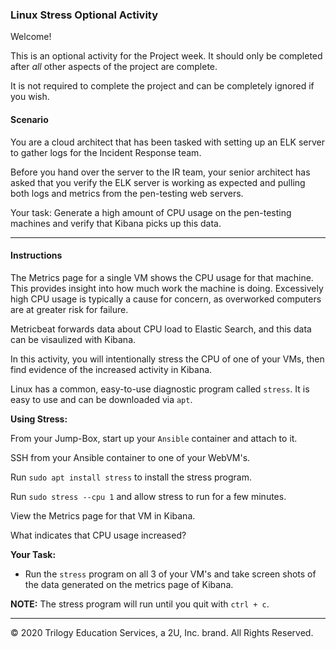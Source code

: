 ### Linux Stress Optional Activity

Welcome! 

This is an optional activity for the Project week. It should only be completed after _all_ other aspects of the project are complete.


It is not required to complete the project and can be completely ignored if you wish.
#### Scenario

You are a cloud architect that has been tasked with setting up an ELK server to gather logs for the Incident Response team.

Before you hand over the server to the IR team, your senior architect has asked that you verify the ELK server is working as expected and pulling both logs and metrics from the pen-testing web servers.

Your task: Generate a high amount of CPU usage on the pen-testing machines and verify that Kibana picks up this data.

---

#### Instructions

The Metrics page for a single VM shows the CPU usage for that machine. This provides insight into how much work the machine is doing. Excessively high CPU usage is typically a cause for concern, as overworked computers are at greater risk for failure.

Metricbeat forwards data about CPU load to Elastic Search, and this data can be visaulized with Kibana.

In this activity, you will intentionally stress the CPU of one of your VMs, then find evidence of the increased activity in Kibana.

Linux has a common, easy-to-use diagnostic program called `stress`. It is easy to use and can be downloaded via `apt`.

**Using Stress:**

From your Jump-Box, start up your `Ansible` container and attach to it.

SSH from your Ansible container to one of your WebVM's.

Run `sudo apt install stress` to install the stress program.

Run `sudo stress --cpu 1` and allow stress to run for a few minutes. 

View the Metrics page for that VM in Kibana. 

What indicates that CPU usage increased?

**Your Task:**

- Run the `stress` program on all 3 of your VM's and take screen shots of the data generated on the metrics page of Kibana.

**NOTE:** The stress program will run until you quit with `ctrl + c`.

---
© 2020 Trilogy Education Services, a 2U, Inc. brand. All Rights Reserved. 
